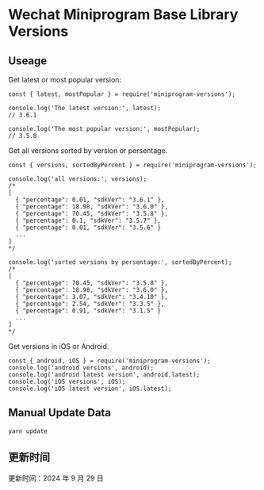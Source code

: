 
# Wechat Miniprogram Base Library Versions

## Useage

Get latest or most popular version:

```;
const { latest, mostPopular } = require('miniprogram-versions');

console.log('The latest version:', latest);
// 3.6.1

console.log('The most popular version:', mostPopular);
// 3.5.8

```

Get all versions sorted by version or persentage.

```
const { versions, sortedByPercent } = require('miniprogram-versions');

console.log('all versions:', versions);
/*
[
  { "percentage": 0.01, "sdkVer": "3.6.1" },
  { "percentage": 18.98, "sdkVer": "3.6.0" },
  { "percentage": 70.45, "sdkVer": "3.5.8" },
  { "percentage": 0.1, "sdkVer": "3.5.7" },
  { "percentage": 0.01, "sdkVer": "3.5.6" }
  ...
]
*/

console.log('sorted versions by persentage:', sortedByPercent);
/*
[
  { "percentage": 70.45, "sdkVer": "3.5.8" },
  { "percentage": 18.98, "sdkVer": "3.6.0" },
  { "percentage": 3.07, "sdkVer": "3.4.10" },
  { "percentage": 2.54, "sdkVer": "3.3.5" },
  { "percentage": 0.91, "sdkVer": "3.1.5" }
  ...
]
*/
```

Get versions in iOS or Android.

```
const { android, iOS } = require('miniprogram-versions');
console.log('android versions', android);
console.log('android latest version', android.latest);
console.log('iOS versions', iOS);
console.log('iOS latest version', iOS.latest);
```

## Manual Update Data

```
yarn update
```

## 更新时间

更新时间：2024 年 9 月 29 日
